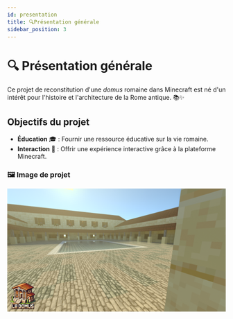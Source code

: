 ```yaml
---
id: presentation
title: 🔍Présentation générale
sidebar_position: 3
---
```


# 🔍 Présentation générale

Ce projet de reconstitution d'une *domus* romaine dans Minecraft est né d'un intérêt pour l'histoire et l'architecture de la Rome antique. 📚✨

## Objectifs du projet
- **Éducation** 🎓 : Fournir une ressource éducative sur la vie romaine.
- **Interaction** 🤝 : Offrir une expérience interactive grâce à la plateforme Minecraft.
  

### 🖼️ Image de projet
![domsu img offi 2.png](image%2Fdomsu%20img%20offi%202.png)